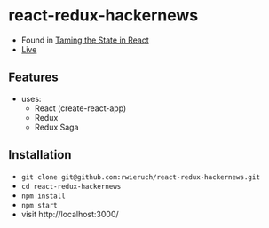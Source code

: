 # react-redux-hackernews

* Found in [Taming the State in React](https://roadtoreact.com/course-details?courseId=TAMING_THE_STATE)
* [Live](https://react-redux-hackernews.wieruch.com/)

## Features

* uses:
  * React (create-react-app)
  * Redux
  * Redux Saga

## Installation

* `git clone git@github.com:rwieruch/react-redux-hackernews.git`
* `cd react-redux-hackernews`
* `npm install`
* `npm start`
* visit http://localhost:3000/
